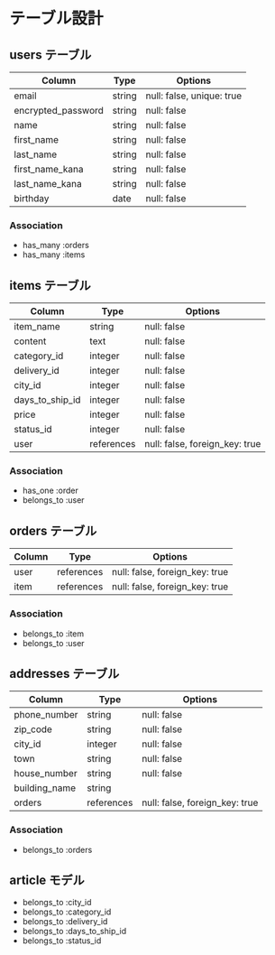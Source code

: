 # テーブル設計

## users テーブル

| Column             | Type    | Options                        |
| ------------------ | ------- | ------------------------------ |
| email              | string  | null: false, unique: true      |
| encrypted_password | string  | null: false                    |
| name               | string  | null: false                    |
| first_name         | string  | null: false                    |
| last_name          | string  | null: false                    |
| first_name_kana    | string  | null: false                    |
| last_name_kana     | string  | null: false                    |
| birthday           | date    | null: false                    |

### Association

- has_many :orders
- has_many :items


## items テーブル

| Column          | Type       | Options     |
| --------------- | ---------- | ----------- |
| item_name       | string     | null: false |
| content         | text       | null: false |
| category_id     | integer    | null: false |
| delivery_id     | integer    | null: false |
| city_id         | integer    | null: false |
| days_to_ship_id | integer    | null: false |
| price           | integer    | null: false |
| status_id       | integer    | null: false |
| user            | references | null: false, foreign_key: true |

### Association

- has_one :order
- belongs_to :user

## orders テーブル

| Column        | Type       | Options                        |
| ------------- | ---------- | ------------------------------ |
| user          | references | null: false, foreign_key: true |
| item          | references | null: false, foreign_key: true |

### Association

- belongs_to :item
- belongs_to :user

## addresses テーブル

| Column        | Type       | Options                        |
| ------------- | ---------- | ------------------------------ |
| phone_number  | string     | null: false                    |
| zip_code      | string     | null: false                    |
| city_id       | integer    | null: false                    |
| town          | string     | null: false                    |
| house_number  | string     | null: false                    |
| building_name | string     |                                |
| orders        | references | null: false, foreign_key: true |


### Association

- belongs_to :orders


## article モデル

- belongs_to :city_id
- belongs_to :category_id
- belongs_to :delivery_id
- belongs_to :days_to_ship_id
- belongs_to :status_id